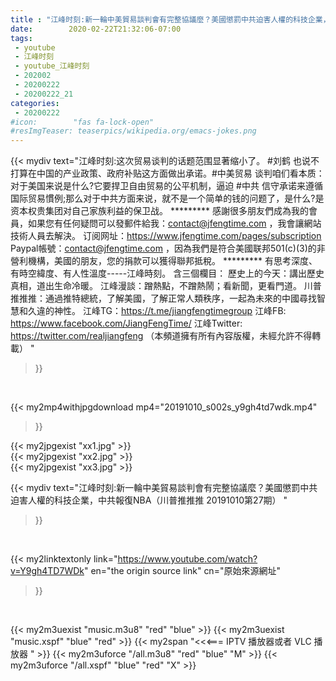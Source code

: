 ```yaml
---
title : "江峰时刻:新一輪中美貿易談判會有完整協議麼？美國懲罰中共迫害人權的科技企業，中共報復NBA（川普推推推 20191010第27期） "
date:        2020-02-22T21:32:06-07:00
tags:
 - youtube
 - 江峰时刻
 - youtube_江峰时刻
 - 202002
 - 20200222
 - 20200222_21
categories:
 - 20200222
#icon:        "fas fa-lock-open"
#resImgTeaser: teaserpics/wikipedia.org/emacs-jokes.png
---
```


{{< mydiv text="江峰时刻:这次贸易谈判的话题范围显著缩小了。 #刘鹤 也说不打算在中国的产业政策、政府补贴这方面做出承诺。#中美贸易 谈判咱们看本质：对于美国来说是什么?它要捍卫自由贸易的公平机制，逼迫 #中共 信守承诺来遵循国际贸易慣例;那么对于中共方面来说，就不是一个简单的钱的问题了，是什么?是资本权贵集团对自己家族利益的保卫战。     ********* 感謝很多朋友們成為我的會員，如果您有任何疑問可以發郵件給我：contact@jfengtime.com ，我會讓網站技術人員去解決。 订阅网址：https://www.jfengtime.com/pages/subscription Paypal帳號：contact@jfengtime.com ，因為我們是符合美國联邦501(c)(3)的非營利機構，美國的朋友，您的捐款可以獲得聯邦抵稅。     ********* 有思考深度、有時空緯度、有人性溫度-----江峰時刻。 含三個欄目： 歷史上的今天：講出歷史真相，道出生命冷暖。 江峰漫談：蹭熱點，不蹭熱鬧；看新聞，更看門道。 川普推推推：通過推特總統，了解美國，了解正常人類秩序，一起為未來的中國尋找智慧和久違的神性。  江峰TG：https://t.me/jiangfengtimegroup 江峰FB: https://www.facebook.com/JiangFengTime/ 江峰Twitter: https://twitter.com/realjiangfeng （本頻道擁有所有內容版權，未經允許不得轉載） "
>}}
<br>


{{< my2mp4withjpgdownload mp4="20191010_s002s_y9gh4td7wdk.mp4"
>}}

{{< my2jpgexist "xx1.jpg" >}}<br>
{{< my2jpgexist "xx2.jpg" >}}<br>
{{< my2jpgexist "xx3.jpg" >}}<br>



{{< mydiv text="江峰时刻:新一輪中美貿易談判會有完整協議麼？美國懲罰中共迫害人權的科技企業，中共報復NBA（川普推推推 20191010第27期） "
>}}
<br>

{{< my2linktextonly link="https://www.youtube.com/watch?v=Y9gh4TD7WDk"
en="the origin source link" cn="原始來源網址"
>}}


<br>

{{< my2m3uexist "music.m3u8" "red"  "blue" >}} {{< my2m3uexist "music.xspf" "blue" "red"  >}} {{< my2span "<<<=== IPTV 播放器或者 VLC 播放器 " >}} {{< my2m3uforce "/all.m3u8" "red"  "blue" "M" >}} {{< my2m3uforce "/all.xspf" "blue" "red"  "X" >}} 

